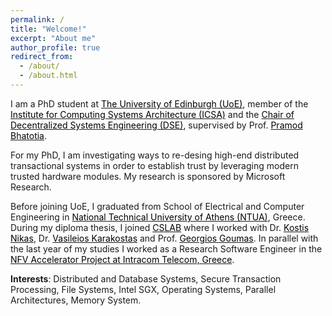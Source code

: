 ```yaml
---
permalink: /
title: "Welcome!"
excerpt: "About me"
author_profile: true
redirect_from: 
  - /about/
  - /about.html
--- 
```


I am a PhD student at [<span style="color:black">The University of Edinburgh (UoE)</span>](https://www.ed.ac.uk/), member of the [<span style="color:black">Institute for Computing Systems Architecture (ICSA)</span>](http://web.inf.ed.ac.uk/icsa) and the [<span style="color:black">Chair of Decentralized Systems Engineering (DSE)</span>](https://dse.in.tum.de/people/), supervised by Prof. [<span style="color:black">Pramod Bhatotia</span>](http://homepages.inf.ed.ac.uk/pbhatoti/). 

For my PhD, I am investigating ways to re-desing high-end distributed transactional systems in order to establish trust by leveraging modern trusted hardware modules. My research is sponsored by Microsoft Research.

Before joining UoE, I graduated from School of Electrical and Computer Engineering in [<span style="color:black">National Technical University of Athens (NTUA)</span>](https://www.ntua.gr/en/), Greece. During my diploma thesis, I joined [<span style="color:black">CSLAB</span>](http://research.cslab.ece.ntua.gr/) where I worked with Dr. [<span style="color:black">Kostis Nikas</span>](http://www.cslab.ntua.gr/~knikas/), Dr. [<span style="color:black">Vasileios Karakostas</span>](http://www.cslab.ece.ntua.gr/~vkarakos/) and Prof. [<span style="color:black">Georgios Goumas</span>](http://www.cslab.ntua.gr/~goumas/). In parallel with the last year of my
studies I worked as a Research Software Engineer in the [<span style="color:black">NFV Accelerator Project at Intracom Telecom, Greece</span>](http://www.intracom-telecom.com/en/products/telco_software/sdn_nfv/sdn_nfv.htm).

**Interests**: Distributed and Database Systems, Secure Transaction Processing, File Systems, Intel SGX, Operating Systems, Parallel Architectures, Memory System.

